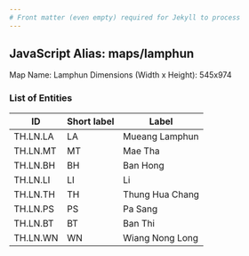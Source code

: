 ```yaml
---
# Front matter (even empty) required for Jekyll to process
---
```


## JavaScript Alias: maps/lamphun

Map Name: Lamphun
Dimensions (Width x Height): 545x974

### List of Entities

| ID       | Short label | Label           |
| -------- | ----------- | --------------- |
| TH.LN.LA | LA          | Mueang Lamphun  |
| TH.LN.MT | MT          | Mae Tha         |
| TH.LN.BH | BH          | Ban Hong        |
| TH.LN.LI | LI          | Li              |
| TH.LN.TH | TH          | Thung Hua Chang |
| TH.LN.PS | PS          | Pa Sang         |
| TH.LN.BT | BT          | Ban Thi         |
| TH.LN.WN | WN          | Wiang Nong Long |

